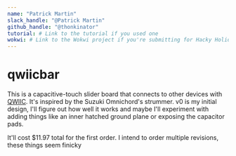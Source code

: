 ```yaml
---
name: "Patrick Martin"
slack_handle: "@Patrick Martin"
github_handle: "@thonkinator"
tutorial: # Link to the tutorial if you used one
wokwi: # Link to the Wokwi project if you're submitting for Hacky Holidays
---
```


# qwiicbar

<!-- Describe your board in 2-3 sentences. What are you making? What will it do? -->
This is a capacitive-touch slider board that connects to other devices with [QWIIC](https://www.sparkfun.com/qwiic). It's inspired by the Suzuki Omnichord's strummer. v0 is my initial design, I'll figure out how well it works and maybe I'll experiment with adding things like an inner hatched ground plane or exposing the capacitor pads.

<!-- How much is it going to cost? -->
It'll cost $11.97 total for the first order. I intend to order multiple revisions, these things seem finicky

<!-- Tell us a little bit about your design process. What were some challenges? What helped? ***Totally optional*** -->
